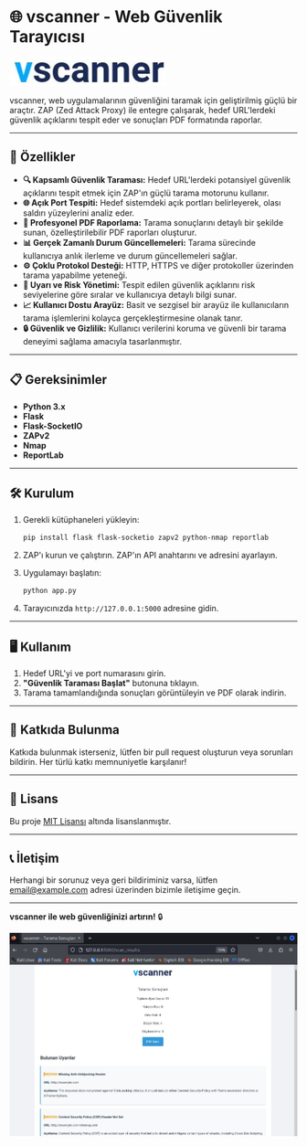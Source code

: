# 🌐 **vscanner - Web Güvenlik Tarayıcısı**

![vscanner logo](images/vscanner_logo.jpg)

vscanner, web uygulamalarının güvenliğini taramak için geliştirilmiş güçlü bir araçtır. ZAP (Zed Attack Proxy) ile entegre çalışarak, hedef URL'lerdeki güvenlik açıklarını tespit eder ve sonuçları PDF formatında raporlar.

---

## 🚀 **Özellikler**

- **🔍 Kapsamlı Güvenlik Taraması:** Hedef URL'lerdeki potansiyel güvenlik açıklarını tespit etmek için ZAP'ın güçlü tarama motorunu kullanır.
- **🌐 Açık Port Tespiti:** Hedef sistemdeki açık portları belirleyerek, olası saldırı yüzeylerini analiz eder.
- **📄 Profesyonel PDF Raporlama:** Tarama sonuçlarını detaylı bir şekilde sunan, özelleştirilebilir PDF raporları oluşturur.
- **📊 Gerçek Zamanlı Durum Güncellemeleri:** Tarama sürecinde kullanıcıya anlık ilerleme ve durum güncellemeleri sağlar.
- **⚙️ Çoklu Protokol Desteği:** HTTP, HTTPS ve diğer protokoller üzerinden tarama yapabilme yeteneği.
- **🔔 Uyarı ve Risk Yönetimi:** Tespit edilen güvenlik açıklarını risk seviyelerine göre sıralar ve kullanıcıya detaylı bilgi sunar.
- **📈 Kullanıcı Dostu Arayüz:** Basit ve sezgisel bir arayüz ile kullanıcıların tarama işlemlerini kolayca gerçekleştirmesine olanak tanır.
- **🔒 Güvenlik ve Gizlilik:** Kullanıcı verilerini koruma ve güvenli bir tarama deneyimi sağlama amacıyla tasarlanmıştır.


---

## 📋 **Gereksinimler**

- **Python 3.x**
- **Flask**
- **Flask-SocketIO**
- **ZAPv2**
- **Nmap**
- **ReportLab**

---

## 🛠️ **Kurulum**

1. Gerekli kütüphaneleri yükleyin:
   ```bash
   pip install flask flask-socketio zapv2 python-nmap reportlab
   ```

2. ZAP'ı kurun ve çalıştırın. ZAP'ın API anahtarını ve adresini ayarlayın.

3. Uygulamayı başlatın:
   ```bash
   python app.py
   ```

4. Tarayıcınızda `http://127.0.0.1:5000` adresine gidin.

---

## 🖥️ **Kullanım**

1. Hedef URL'yi ve port numarasını girin.
2. **"Güvenlik Taraması Başlat"** butonuna tıklayın.
3. Tarama tamamlandığında sonuçları görüntüleyin ve PDF olarak indirin.

---

## 🤝 **Katkıda Bulunma**

Katkıda bulunmak isterseniz, lütfen bir pull request oluşturun veya sorunları bildirin. Her türlü katkı memnuniyetle karşılanır!

---

## 📄 **Lisans**

Bu proje [MIT Lisansı](LICENSE) altında lisanslanmıştır.

---

## 📞 **İletişim**

Herhangi bir sorunuz veya geri bildiriminiz varsa, lütfen [email@example.com](mailto:email@example.com) adresi üzerinden bizimle iletişime geçin.

---

**vscanner ile web güvenliğinizi artırın!** 🔒

![Security Image](images/results_scanning.jpg)

